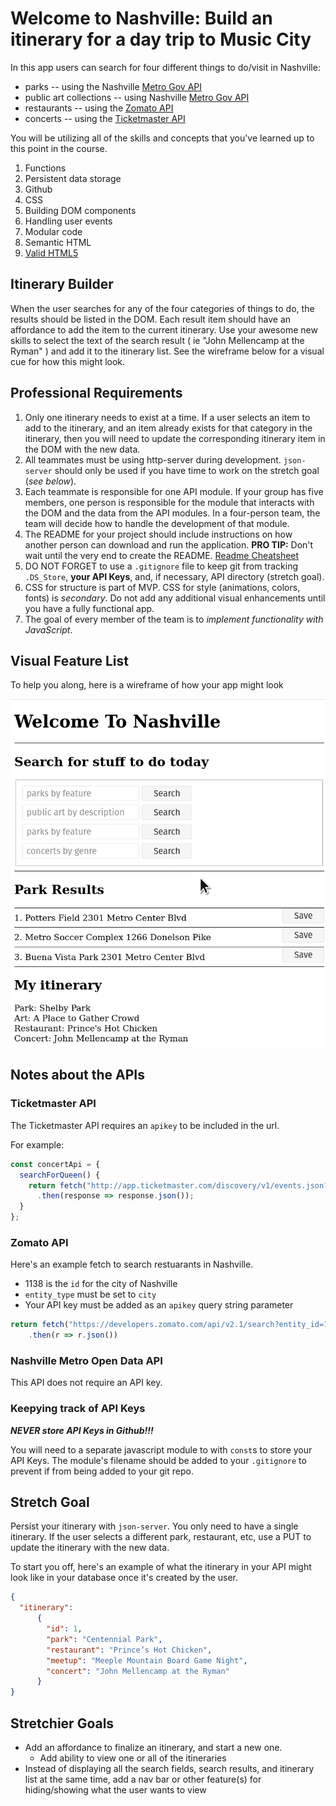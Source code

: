 # Welcome to Nashville: Build an itinerary for a day trip to Music City

In this app users can search for four different things to do/visit in Nashville:
* parks -- using the Nashville [Metro Gov API](https://dev.socrata.com/foundry/data.nashville.gov/xbru-cfzi)
* public art collections -- using Nashville [Metro Gov API](https://dev.socrata.com/foundry/data.nashville.gov/eviu-nxp6)
* restaurants -- using the [Zomato API](https://developers.zomato.com/api)
* concerts -- using the [Ticketmaster API](https://developer.ticketmaster.com/products-and-docs/apis/getting-started/)

You will be utilizing all of the skills and concepts that you've learned up to this point in the course.

1. Functions
1. Persistent data storage
1. Github
1. CSS
1. Building DOM components
1. Handling user events
1. Modular code
1. Semantic HTML
1. [Valid HTML5](https://validator.w3.org/)

## Itinerary Builder

When the user searches for any of the four categories of things to do, the results should be listed in the DOM. Each result item should have an affordance to add the item to the current itinerary. Use your awesome new skills to select the text of the search result ( ie "John Mellencamp at the Ryman" ) and add it to the itinerary list. See the wireframe below for a visual cue for how this might look.


## Professional Requirements

1. Only one itinerary needs to exist at a time. If a user selects an item to add to the itinerary, and an item already exists for that category in the itinerary, then you will need to update the corresponding itinerary item in the DOM with the new data.
1. All teammates must be using http-server during development. `json-server` should only be used if you have time to work on the stretch goal (_see below_).
1. Each teammate is responsible for one API module. If your group has five members, one person is responsible for the module that interacts with the DOM and the data from the API modules. In a four-person team, the team will decide how to handle the development of that module.
1. The README for your project should include instructions on how another person can download and run the application. **PRO TIP:** Don't wait until the very end to create the README. [Readme Cheatsheet](https://github.com/adam-p/markdown-here/wiki/Markdown-Cheatsheet)
1. DO NOT FORGET to use a `.gitignore` file to keep git from tracking `.DS_Store`, **your API Keys**, and, if necessary, API directory (stretch goal).
1. CSS for structure is part of MVP. CSS for style (animations, colors, fonts) is _secondary_. Do not add any additional visual enhancements until you have a fully functional app. 
1. The goal of every member of the team is to _implement functionality with JavaScript_.

## Visual Feature List

To help you along, here is a wireframe of how your app might look

![welcome wireframe](./welcom-to-nashville-example.png)

## Notes about the APIs

### Ticketmaster API

The Ticketmaster API requires an `apikey` to be included in the url.

For example:
```js
const concertApi = {
  searchForQueen() {
    return fetch("http://app.ticketmaster.com/discovery/v1/events.json?keyword=Queen&apikey=__YOUR_API_KEY_HERE__")
      .then(response => response.json());
  }
};
```

### Zomato API

Here's an example fetch to search restuarants in Nashville.

* 1138 is the `id` for the city of Nashville
* `entity_type` must be set to `city`
* Your API key must be added as an `apikey` query string parameter

```js
return fetch("https://developers.zomato.com/api/v2.1/search?entity_id=1138&entity_type=city&start=first&sort=rating&apikey=__YOUR_API_KEY_HERE__")
    .then(r => r.json())
```

### Nashville Metro Open Data API

This API does not require an API key.

### Keepying track of API Keys

_**NEVER store API Keys in Github!!!**_

You will need to a separate javascript module to with `const`s to store your API Keys. The module's filename should be added to your `.gitignore` to prevent if from being added to your git repo.

## Stretch Goal

Persist your itinerary with `json-server`. You only need to have a single itinerary. If the user selects a different park, restaurant, etc, use a PUT to update the itinerary with the new data.

To start you off, here's an example of what the itinerary in your API might look like in your database once it's created by the user.

```json
{
  "itinerary":
      {
        "id": 1,
        "park": "Centennial Park",
        "restaurant": "Prince’s Hot Chicken",
        "meetup": "Meeple Mountain Board Game Night",
        "concert": "John Mellencamp at the Ryman"
      }
}
```

## Stretchier Goals
* Add an affordance to finalize an itinerary, and start a new one.
  * Add ability to view one or all of the itineraries
* Instead of displaying all the search fields, search results, and itinerary list at the same time, add a nav bar or other feature(s) for hiding/showing what the user wants to view
